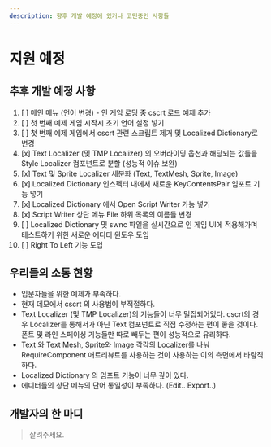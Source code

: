 ```yaml
---
description: 향후 개발 예정에 있거나 고민중인 사항들
---
```


# 지원 예정

## 추후 개발 예정 사항

1. [ ] 메인 메뉴 \(언어 변경\) - 인 게임 로딩 중 cscrt 로드 예제 추가
2. [ ] 첫 번째 예제 게임 시작시 초기 언어 설정 넣기
3. [ ] 첫 번째 예제 게임에서 cscrt 관련 스크립트 제거 및 Localized Dictionary로 변경
4. [x] Text Localizer \(및 TMP Localizer\) 의 오버라이딩 옵션과 해당되는 값들을 Style Localizer 컴포넌트로 분할 \(성능적 이슈 보완\)
5. [x] Text 및 Sprite Localizer 세분화 \(Text, TextMesh, Sprite, Image\)
6. [x] Localized Dictionary 인스펙터 내에서 새로운 KeyContentsPair 임포트 기능 넣기
7. [x] Localized Dictionary 에서 Open Script Writer 가능 넣기
8. [x] Script Writer 상단 메뉴 File 하위 목록의 이름들 변경
9. [ ] Localized Dictionary 및 swnc 파일을 실시간으로 인 게임 UI에 적용해가며 테스트하기 위한 새로운 에디터 윈도우 도입
10. [ ] Right To Left 기능 도입

## 우리들의 소통 현황

* 입문자들을 위한 예제가 부족하다.
* 현재 데모에서 cscrt 의 사용법이 부적절하다.
* Text Localizer \(및 TMP Localizer\)의 기능들이 너무 밀집되어있다. cscrt의 경우 Localizer를 통해서가 아닌 Text 컴포넌트로 직접 수정하는 편이 좋을 것이다. 폰트 및 라인 스페이싱 기능들만 따로 빼두는 편이 성능적으로 유리하다.
* Text 와 Text Mesh, Sprite와 Image 각각의 Localizer를 나눠 RequireComponent 애트리뷰트를 사용하는 것이 사용하는 이의 측면에서 바람직하다.
* Localized Dictionary 의 임포트 기능이 너무 깊이 있다.
* 에디터들의 상단 메뉴의 단어 통일성이 부족하다. \(Edit.. Export..\)

## 개발자의 한 마디

> 살려주세요.




